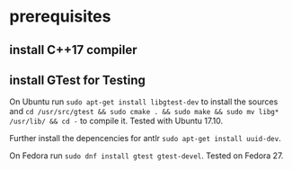 # prerequisites

## install C++17 compiler


## install GTest for Testing
On Ubuntu run `sudo apt-get install libgtest-dev` to install the sources and `cd /usr/src/gtest && sudo cmake . && sudo make && sudo mv libg* /usr/lib/ && cd -` to compile it. Tested with Ubuntu 17.10. 

Further install the depencencies for antlr `sudo apt-get install uuid-dev`.

On Fedora run `sudo dnf install gtest gtest-devel`. Tested on Fedora 27.